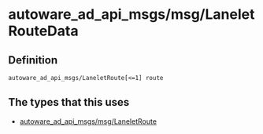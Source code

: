 # autoware_ad_api_msgs/msg/LaneletRouteData

## Definition

```txt
autoware_ad_api_msgs/LaneletRoute[<=1] route
```

## The types that this uses

- [autoware_ad_api_msgs/msg/LaneletRoute](../../autoware_ad_api_msgs/msg/lanelet_route.md)

